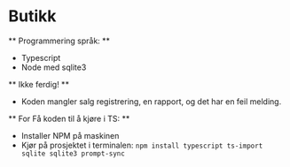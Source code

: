 # Butikk

** Programmering språk: **
- Typescript
- Node med sqlite3


** Ikke ferdig! **
- Koden mangler salg registrering, en rapport, og det har en feil melding.


** For Få koden til å kjøre i TS: **
- Installer NPM på maskinen
- Kjør på prosjektet i terminalen: ```npm install typescript ts-import sqlite sqlite3 prompt-sync```
